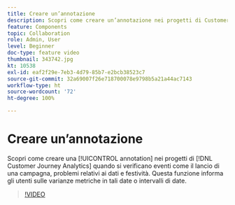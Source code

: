 ```yaml
---
title: Creare un’annotazione
description: Scopri come creare un’annotazione nei progetti di Customer Journey Analytics quando si verificano eventi come il lancio di una campagna, problemi relativi ai dati e festività. Questa funzione informa gli utenti sulle varianze metriche in tali date o intervalli di date.
feature: Components
topic: Collaboration
role: Admin, User
level: Beginner
doc-type: feature video
thumbnail: 343742.jpg
kt: 10538
exl-id: eaf2f29e-7eb3-4d79-85b7-e2bcb38523c7
source-git-commit: 32a69007f26e718700078e9798b5a21a44ac7143
workflow-type: ht
source-wordcount: '72'
ht-degree: 100%

---
```


# Creare un’annotazione

Scopri come creare una [!UICONTROL annotation] nei progetti di [!DNL Customer Journey Analytics] quando si verificano eventi come il lancio di una campagna, problemi relativi ai dati e festività. Questa funzione informa gli utenti sulle varianze metriche in tali date o intervalli di date.

>[!VIDEO](https://video.tv.adobe.com/v/343742/?quality=12&learn=on)
